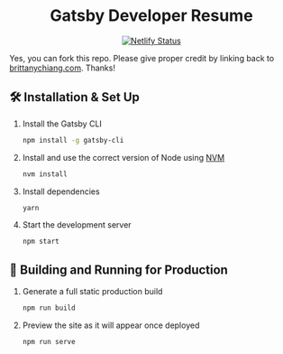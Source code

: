 <h1 align="center">
  Gatsby Developer Resume
</h1>

<p align="center">
  <a href="https://app.netlify.com/sites/clever-agnesi-6def2c/deploys" target="_blank">
    <img src="https://api.netlify.com/api/v1/badges/ef5487c4-8c7f-48f6-a5b8-64026f1e18cb/deploy-status" alt="Netlify Status" />
  </a>
</p>

Yes, you can fork this repo. Please give proper credit by linking back to [brittanychiang.com](https://brittanychiang.com). Thanks!

## 🛠 Installation & Set Up

1. Install the Gatsby CLI

   ```sh
   npm install -g gatsby-cli
   ```

2. Install and use the correct version of Node using [NVM](https://github.com/nvm-sh/nvm)

   ```sh
   nvm install
   ```

3. Install dependencies

   ```sh
   yarn
   ```

4. Start the development server

   ```sh
   npm start
   ```

## 🚀 Building and Running for Production

1. Generate a full static production build

   ```sh
   npm run build
   ```

1. Preview the site as it will appear once deployed

   ```sh
   npm run serve
   ```
